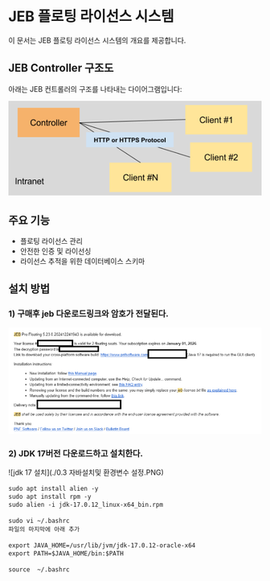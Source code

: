 # JEB 플로팅 라이선스 시스템

이 문서는 JEB 플로팅 라이선스 시스템의 개요를 제공합니다.

## JEB Controller 구조도

아래는 JEB 컨트롤러의 구조를 나타내는 다이어그램입니다:

![jeb controller 구조도](./jeb-controller-diagram.png)

## 주요 기능

- 플로팅 라이선스 관리
- 안전한 인증 및 라이선싱
- 라이선스 추적을 위한 데이터베이스 스키마

## 설치 방법

### 1) 구매후 jeb 다운로드링크와 암호가 전달된다.
![jeb 링크](./download.PNG)

### 2) JDK 17버전 다운로드하고 설치한다.

![jdk 17 설치](./0.3 자바설치및 환경변수 설정.PNG)


```
sudo apt install alien -y
sudo apt install rpm -y
sudo alien -i jdk-17.0.12_linux-x64_bin.rpm

sudo vi ~/.bashrc
파일의 마지막에 아래 추가

export JAVA_HOME=/usr/lib/jvm/jdk-17.0.12-oracle-x64
export PATH=$JAVA_HOME/bin:$PATH

source  ~/.bashrc
```


